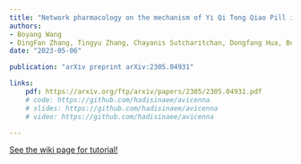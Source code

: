 ```yaml
---
title: "Network pharmacology on the mechanism of Yi Qi Tong Qiao Pill inhibiting allergic rhinitis"
authors:
- Boyang Wang
- DingFan Zhang, Tingyu Zhang, Chayanis Sutcharitchan, Dongfang Hua, Bo Zhang, Shao Li
date: "2023-05-06"

publication: "arXiv preprint arXiv:2305.04931"

links:
    pdf: https://arxiv.org/ftp/arxiv/papers/2305/2305.04931.pdf
    # code: https://github.com/hadisinaee/avicenna
    # slides: https://github.com/hadisinaee/avicenna
    # video: https://github.com/hadisinaee/avicenna

---
```



[See the wiki page for tutorial!](https://github.com/hadisinaee/avicenna/wiki)